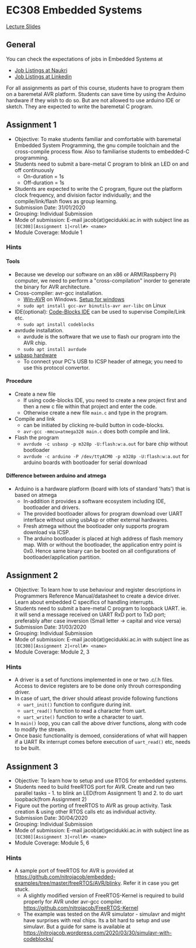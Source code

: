 # EC308 Embedded Systems

[Lecture Slides](https://drive.google.com/drive/folders/1TX-RVMgG9Bpw5-rACOstmsd619kH-7J6?usp=sharing)

## General
You can check the expectations of jobs in Embedded Systems at
  * [Job Listings at Naukri](https://www.naukri.com/vlsi-jobs?xt=catsrch&qf[]=24.05)
  * [Job Listings at Linkedin](https://www.linkedin.com/jobs/search?keywords=Embedded%20Systems&location=Karnataka%2C%20India&trk=guest_job_search_jobs-search-bar_search-submit&redirect=false&position=2&pageNum=0&f_E=2&currentJobId=1636246267)

For all assignments as part of this course, students have to program them on a baremetal AVR platform. Students can save time by using the Arduino hardware if they wish to do so. But are not allowed to use arduino IDE or sketch. They are expected to write the baremetal C program.

## Assignment 1
* Objective: To make students familiar and comfortable with baremetal Embedded System Programming, the gnu compile toolchain and the cross-compile process flow. Also to familiarise students to embedded-C programming.
* Students need to submit a bare-metal C program to blink an LED on and off continuously
  * On-duration = 1s
  * Off-duration = 1s
* Students are expected to write the C program, figure out the platform clock frequency, and division factor individually; and the compile/link/flash flows as group learning.
* Submission Date: 31/01/2020
* Grouping: Individual Submission
* Mode of submission: E-mail jacob(at)gecidukki.ac.in with subject line as `[EC308][Assignment 1]<roll#> <name>`
* Module Coverage: Module 1

### Hints
#### Tools
* Because we develop our software on an x86 or ARM(Raspberry Pi) computer, we need to perform a "cross-compilation" inorder to generate the binary for AVR architecture.
* Cross-compiler: avr-gcc installation.
  * [Win-AVR](http://winavr.sourceforge.net) on Windows. [Setup for windows](http://ladyada.net/learn/avr/setup-win.html)
  * `sudo apt install gcc-avr binutils-avr avr-libc` on Linux
* IDE(optional): [Code-Blocks IDE](https://codeblocks.org) can be used to supervise Compile/Link etc.
  * `sudo apt install codeblocks`
* avrdude installation.
  * avrdude is the software that we use to flash our program into the AVR chip.
  * `sudo apt install avrdude`
* [usbasp hardware](https://www.amazon.in/VEEROBOT-PROGRAMMER-USBasp-USBISP-MICROCONTROLLERS/dp/B00WFD21AW)
  * To connect your PC's USB to ICSP header of atmega; you need to use this protocol convertor.

#### Procedure
* Create a new file
  * If using code-blocks IDE, you need to create a new project first and then a new c file within that project and enter the code.
  * Otherwise create a new file `main.c` and type in the program.
* Compile and link
  * can be initiated by clicking re-build button in code-blocks.
  * `avr-gcc -mmcu=atmega328 main.c` does both compile and link.
* Flash the program
  * `avrdude -c usbasp -p m328p -U:flash:w:a.out` for bare chip without bootloader
  * `avrdude -c arduino -P /dev/ttyACM0 -p m328p -U:flash:w:a.out` for arduino boards with bootloader for serial download

#### Difference between arduino and atmega
* Arduino is a hardware platform (board with lots of standard 'hats') that is based on atmega
  * In-addition it provides a software ecosystem including IDE, bootloader and drivers.
  * The provided bootloader allows for program download over UART interface without using usbAsp or other external hardwares.
  * Fresh atmega without the bootloader only supports program download via ICSP.
  * The arduino bootloader is placed at high address of flash memory map. With or without the bootloader, the application entry point is 0x0. Hence same binary can be booted on all configurations of bootloader/application partition.

## Assignment 2
* Objective: To learn how to use behaviour and register descriptions in Programmers Reference Manual/datasheet to create a device driver. Learn about embedded C specifics of handling interrupts.
* Students need to submit a bare-metal C program to loopback UART. ie. it will send a message received on UART RxD port to TxD port; preferably after case inversion (Small letter -> capital and vice versa)
* Submission Date: 31/03/2020
* Grouping: Individual Submission
* Mode of submission: E-mail jacob(at)gecidukki.ac.in with subject line as `[EC308][Assignment 2]<roll#> <name>`
* Module Coverage: Module 2, 3

### Hints
* A driver is a set of functions implemented in one or two .c/.h files. Access to device registers are to be done only throuh corresponding driver.
* In case of uart, the driver should atleast provide following functions
  * `uart_init()` function to configure during init.
  * `uart_read()` function to read a character from uart.
  * `uart_write()` function to write a character to uart.
* In `main()` loop, you can call the above driver functions, along with code to modify the stream.
* Once basic functionality is demoed, considerations of what will happen if a UART Rx interrupt comes before execution of `uart_read()` etc, needs to be built.

## Assignment 3
* Objective: To learn how to setup and use RTOS for embedded systems.
* Students need to build freeRTOS port for AVR. Create and run two parallel tasks - 1. to blink an LED(from Assignment 1) and 2. to do uart loopback(from Assignment 2)
* Figure out the porting of freeRTOS to AVR as group activity. Task creation & using other RTOS calls etc as individual activity.
* Submission Date: 30/04/2020
* Grouping: Individual Submission
* Mode of submission: E-mail jacob(at)gecidukki.ac.in with subject line as `[EC308][Assignment 3]<roll#> <name>`
* Module Coverage: Module 5, 6

### Hints
* A sample port of freeRTOS for AVR is provided at https://github.com/nitrojacob/embedded-examples/tree/master/freeRTOS/AVR/blinky. Refer it in case you get stuck.
  * A slightly modified version of FreeRTOS-Kernel is required to build properly for AVR under avr-gcc compiler. https://github.com/nitrojacob/FreeRTOS-Kernel
  * The example was tested on the AVR simulator - simulavr and might have surprises with real chips. Its a bit hard to setup and use simulavr. But a guide for same is available at https://nitrojacob.wordpress.com/2020/03/30/simulavr-with-codeblocks/

